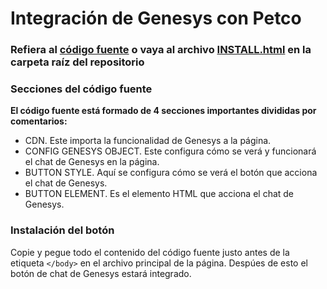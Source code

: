 # Integración de Genesys con Petco
### Refiera al [código fuente](https://raw.githubusercontent.com/ECampuzanoCTC/Petco-chat/master/INSTALL.html "código fuente") o vaya al archivo [INSTALL.html](https://github.com/ECampuzanoCTC/Petco-chat/blob/master/INSTALL.html "INSTALL.html") en la carpeta raíz del repositorio
### Secciones del código fuente
**El código fuente está formado de 4 secciones importantes divididas por comentarios:**
- CDN. Este importa la funcionalidad de Genesys a la página.
- CONFIG GENESYS OBJECT. Este configura cómo se verá y funcionará el chat de Genesys en la página.
- BUTTON STYLE. Aquí se configura cómo se verá el botón que acciona el chat de Genesys.
- BUTTON ELEMENT. Es el elemento HTML que acciona el chat de Genesys.

### Instalación del botón
Copie y pegue todo el contenido del código fuente justo antes de la etiqueta `</body>` en el archivo principal de la página.
Despúes de esto el botón de chat de Genesys estará integrado.
